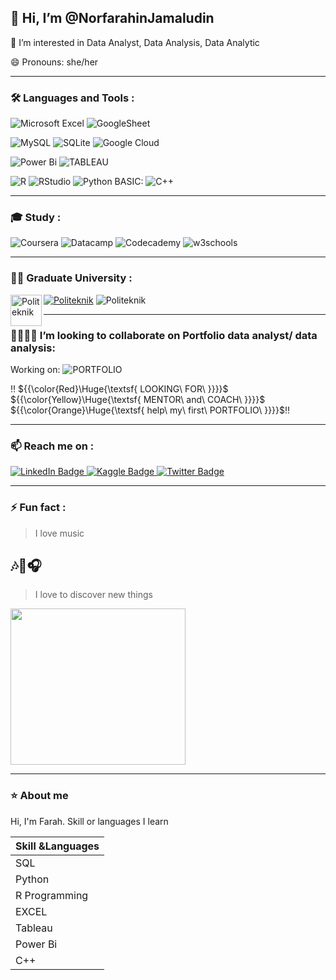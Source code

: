 👋 Hi, I’m @NorfarahinJamaludin
--

👀 I’m interested in Data Analyst, Data Analysis, Data Analytic

😄 Pronouns: she/her


---

### :hammer_and_wrench: Languages and Tools :
![Microsoft Excel](https://img.shields.io/badge/Microsoft_Excel-217346?style=for-the-badge&logo=microsoft-excel&logoColor=white)
![GoogleSheet](https://img.shields.io/badge/Google%20Sheets-34A853?style=for-the-badge&logo=google-sheets&logoColor=white)

![MySQL](https://img.shields.io/badge/mysql-4479A1.svg?style=for-the-badge&logo=mysql&logoColor=white)
![SQLite](https://img.shields.io/badge/sqlite-%2307405e.svg?style=for-the-badge&logo=sqlite&logoColor=white)
![Google Cloud](https://img.shields.io/badge/GoogleCloud-%234285F4.svg?style=for-the-badge&logo=google-cloud&logoColor=white)

![Power Bi](https://img.shields.io/badge/power_bi-F2C811?style=for-the-badge&logo=powerbi&logoColor=black)
![TABLEAU](https://img.shields.io/badge/Tableau-E97627?style=for-the-badge&logo=Tableau&logoColor=white)

![R](https://img.shields.io/badge/r-%23276DC3.svg?style=for-the-badge&logo=r&logoColor=white)
![RStudio](https://img.shields.io/badge/RStudio-4285F4?style=for-the-badge&logo=rstudio&logoColor=white)
![Python](https://img.shields.io/badge/Python-FFD43B?style=for-the-badge&logo=python&logoColor=blue)
BASIC: ![C++](https://img.shields.io/badge/C%2B%2B-00599C?style=for-the-badge&logo=c%2B%2B&logoColor=white)

---
### 🎓 Study :
![Coursera](https://img.shields.io/badge/Coursera-%230056D2.svg?style=for-the-badge&logo=Coursera&logoColor=white)
![Datacamp](https://img.shields.io/badge/Datacamp-05192D?style=for-the-badge&logo=datacamp&logoColor=03E860)
![Codecademy](https://img.shields.io/badge/Codecademy-FFF0E5?style=for-the-badge&logo=codecademy&logoColor=1F243A)
![w3schools](https://img.shields.io/badge/W3Schools-04AA6D?style=for-the-badge&logo=W3Schools&logoColor=white)

---

### 👩‍🎓 Graduate University : 

<p align="centre">
      <a href="https://www.puo.edu.my/webportal/"><img src="https://upload.wikimedia.org/wikipedia/commons/9/9d/PUO_Logo.png" title="Politeknik" alt="Politeknik" width="50" height="50" align="left">
      <a href="https://www.puo.edu.my/webportal/"><img src="https://img.shields.io/badge/politeknik_ungku_omar-F2C811?style=for-the-badge&logo=politeknik&logoColor=yellow" alt="Politeknik" align="centre"></a> 
      <img src="https://img.shields.io/badge/Course_Diploma_Networking_System-%230056D2.svg?style=for-the-badge&logo=Course&logoColor=white" alt="Politeknik"></a>
  
</p>

---

### 🫱🏼‍🫲🏼 I’m looking to collaborate on Portfolio data analyst/ data analysis:
Working on: ![PORTFOLIO](https://img.shields.io/badge/Portfolio-255E63?style=for-the-badge&logo=About&logoColor=white)

‼️ ${{\color{Red}\Huge{\textsf{  LOOKING\ FOR\ \}}}}\$ ${{\color{Yellow}\Huge{\textsf{  MENTOR\ and\ COACH\ \}}}}\$ ${{\color{Orange}\Huge{\textsf{  help\ my\ first\ PORTFOLIO\ \}}}}\$‼️

---

### 📫 Reach me on :

<div id="badges">
  <a href="https://www.linkedin.com/in/norfarahin-jamaludin-24b9602a8/">
    <img src="https://img.shields.io/badge/LinkedIn-blue?style=for-the-badge&logo=linkedin&logoColor=white" alt="LinkedIn Badge"/>
  </a>
  <a href="https://www.kaggle.com/norfarahinjamaludin">
    <img src="https://img.shields.io/badge/Kaggle-035a7d?style=for-the-badge&logo=kaggle&logoColor=white" alt="Kaggle Badge"/>
  </a>
  <a href="your-twitter-URL">
    <img src="https://img.shields.io/badge/Twitter-blue?style=for-the-badge&logo=twitter&logoColor=white" alt="Twitter Badge"/>
  </a>
</div>

---

### ⚡ Fun fact : 

> I love music  
## 🎶🎵🎧 ##

> I love to discover new things 

<img src="https://github.com/NorfarahinJamaludin/NorfarahinJamaludin/assets/159423834/ad6b839f-c788-4479-bc96-5afaa376f90f" width="280" height="250">


<!---
NorfarahinJamaludin/Norfarahin21 is a ✨ special ✨ repository because its `README.md` (this file) appears on your GitHub profile.
You can click the Preview link to take a look at your changes.
--->

---

### ⭐ About me

Hi, I'm Farah. Skill or languages I learn

|    Skill &Languages |
|---------------------|
|    SQL              |
|    Python           |
|    R Programming    |
|    EXCEL            |
|    Tableau          |
|    Power Bi         |
|    C++              |




